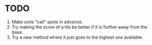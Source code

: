 # TODO

1. Make units "call" spots in advance.
1. Try making the score of a tile be better if it is further away from the base.
2. Try a new method where it just goes to the highest one available.
